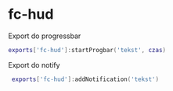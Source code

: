 # fc-hud



Export do progressbar
```lua
exports['fc-hud']:startProgbar('tekst', czas)
```

Export do notify
```lua
 exports['fc-hud']:addNotification('tekst')
 ```
